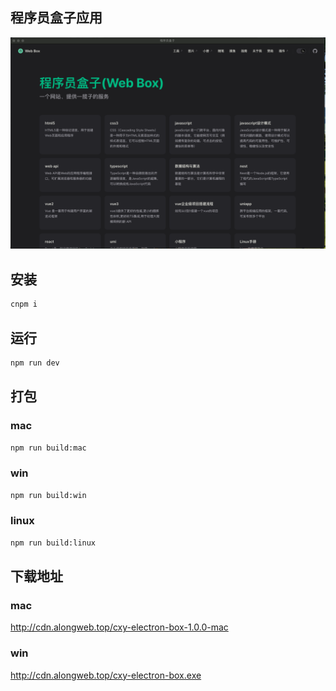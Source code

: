 ## 程序员盒子应用

![Alt text](image.png)

## 安装

```bash
cnpm i
```

## 运行

```bash
npm run dev
```

## 打包

### mac

```bash
npm run build:mac
```

### win

```bash
npm run build:win
```

### linux

```bash
npm run build:linux
```

## 下载地址

### mac

http://cdn.alongweb.top/cxy-electron-box-1.0.0-mac

### win

http://cdn.alongweb.top/cxy-electron-box.exe
